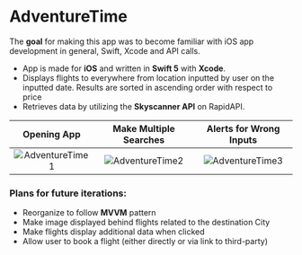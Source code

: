 # AdventureTime

The **goal** for making this app was to become familiar with iOS app development in general, Swift, Xcode and API calls.

- App is made for **iOS** and written in **Swift 5** with **Xcode**. 
- Displays flights to everywhere from location inputted by user on the inputted date. Results are sorted in ascending order with respect to price
- Retrieves data by utilizing the **Skyscanner API** on RapidAPI.

| Opening App | Make Multiple Searches | Alerts for Wrong Inputs |
| :---:         |     :---:      |          :---: |
| ![AdventureTime1](https://media.giphy.com/media/gH8QbWHK0A9I5Pe5OH/giphy.gif)     | ![AdventureTime2](https://media.giphy.com/media/lnVaefKmt8egbcHzD6/giphy.gif)      | ![AdventureTime3](https://media.giphy.com/media/MDbCEGynRBPjEvYqla/giphy.gif)      |


### Plans for future iterations:

- Reorganize to follow **MVVM** pattern
- Make image displayed behind flights related to the destination City
- Make flights display additional data when clicked
- Allow user to book a flight (either directly or via link to third-party)
